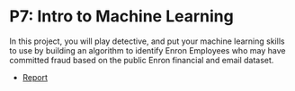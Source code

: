 # P7: Intro to Machine Learning
In this project, you will play detective, and put your machine learning skills to use by building an algorithm to identify Enron Employees who may have committed fraud based on the public Enron financial and email dataset.
* [Report](https://github.com/gtraskas/Udacity/blob/master/Data%20Analyst%20Nanodegree/P7_Intro_to_Machine_Learning/final_project/identify_fraud_from_enron_email.ipynb)
